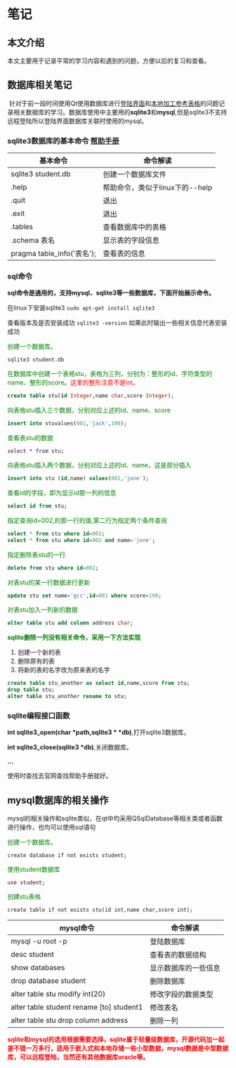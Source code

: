# 笔记

## 本文介绍

​	本文主要用于记录平常的学习内容和遇到的问题，方便以后的复习和查看。

## 数据库相关笔记

​	针对于前一段时间使用Qt使用数据库进行[登陆界面](https://github.com/USST-member/qt_public_demo/tree/master/log_dilog)和[本地加工参考表格](https://github.com/USST-member/qt_public_demo/tree/master/table_window_sqlite)的问题记录相关数据库的学习。数据库使用中主要用的**sqlite3**和**mysql**,但是sqlite3不支持远程登陆所以登陆界面数据库关联时使用的mysql。

### sqlite3数据库的基本命令 [帮助手册](https://doc.yonyoucloud.com/doc/wiki/project/sqlite/sqlite-intro.html)

| 基本命令                   | 命令解读                        |
| -------------------------- | ------------------------------- |
| sqlite3 student.db         | 创建一个数据库文件              |
| .help                      | 帮助命令，类似于linux下的--help |
| .quit                      | 退出                            |
| .exit                      | 退出                            |
| .tables                    | 查看数据库中的表格              |
| .schema 表名               | 显示表的字段信息                |
| pragma table_info('表名'); | 查看表的信息                    |

### sql命令

**sql命令是通用的，支持mysql、sqlite3等一些数据库，下面开始展示命令。**

在linux下安装sqlite3            `sudo apt-get install sqlite3`

查看版本及是否安装成功       `sqlite3 -version`   如果此时输出一些相关信息代表安装成功



<font color=#008000>创建一个数据库。</font>

```sqlite
sqlite3 student.db
```



<font color=#008000>在数据库中创建一个表格stu，表格为三列，分别为：整形的id、字符类型的name、整形的score。</font><font color=red>这里的整形注意不是int。</font>

```sql
create table stu(id Integer,name char,score Integer);
```



<font color=#008000>向表格stu插入三个数据，分别对应上述的id、name、score</font>

```sql
insert into stuvalues(001,'jack',100);
```



<font color=#008000>查看表stu的数据</font>

```sqlite
select * from stu;
```



<font color=#008000>向表格stu插入两个数据，分别对应上述的id、name，这是部分插入</font>

```sql
insert into stu (id,name) values(002,'jone');
```



<font color=#008000>查看id的字段，即为显示id那一列的信息</font>

```sql
select id from stu;
```



<font color=#008000>指定查询id=002,的那一行的值,第二行为指定两个条件查询</font>

```sql
select * from stu where id=002;
select * from stu where id=002 and name='jone';
```



<font color=#008000>指定删除表stu的一行</font>

```sql
delete from stu where id=002;
```



<font color=#008000>对表stu的某一行数据进行更新</font>

```sql
update stu set name='gcc',id=001 where score=100;
```



<font color=#008000>对表stu加入一列新的数据</font>

```sql
alter table stu add column address char;
```



<font color=#008000>**sqlite删除一列没有相关命令，采用一下方法实现**</font>

1. 创建一个新的表
2. 删除原有的表
3. 将新的表的名字改为原来表的名字

```sql
create table stu_another as select id,name,score from stu;
drop table stu;
alter table stu_another rename to stu;
```



### sqlite编程接口函数

**int  sqlite3_open(char *path,sqlite3  \* *db)**,打开sqlite3数据库。

**int   sqlite3_close(sqlite3 *db)**,关闭数据库。

**...**

使用时查找去官网查找帮助手册就好。



## mysql数据库的相关操作

mysql的相关操作和sqlite类似，在qt中均采用QSqlDatabase等相关类或者函数进行操作，也均可以使用sql语句

<font color=#008000>创建一个数据库。</font>

```mysql
create database if not exists student;
```



<font color=#008000>使用student数据库</font>

```mysql
use student;
```



<font color=#008000>创建stu表格</font>

```mysql
create table if not exists stu(id int,name char,score int);
```



| mysql命令                                | 命令解读             |
| ---------------------------------------- | -------------------- |
| mysql -u root -p                         | 登陆数据库           |
| desc student                             | 查看表的数据结构     |
| show databases                           | 显示数据库的一些信息 |
| drop database student                    | 删除数据库           |
| alter table stu modify int(20)           | 修改字段的数据类型   |
| alter table student rename [to] student1 | 修改表名             |
| alter table stu drop column address      | 删除一列             |



**<font color=red>	sqlite和mysql的选用根据需要选择，sqlite属于轻量级数据库，开源代码加一起差不错一万多行，适用于嵌入式和本地存储一些小型数据，mysql数据是中型数据库，可以远程登陆，当然还有其他数据库oracle等。</font>**

